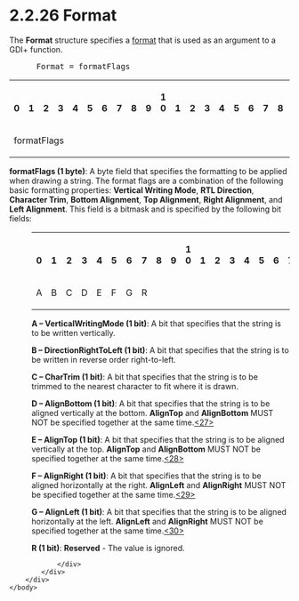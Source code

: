 <html dir="LTR" xmlns:mshelp="http://msdn.microsoft.com/mshelp" xmlns:ddue="http://ddue.schemas.microsoft.com/authoring/2003/5" xmlns:xlink="http://www.w3.org/1999/xlink" xmlns:tool="http://www.microsoft.com/tooltip">
    <head>
        <meta http-equiv="Content-Type" content="text/html; CHARSET=utf-8"></meta>
        <meta name="save" content="history"></meta>
        <title>2.2.26 Format</title>
        <xml>
            <mshelp:toctitle title="2.2.26 Format"></mshelp:toctitle>
            <mshelp:rltitle title="[MS-RGDI]: Format"></mshelp:rltitle>
            <mshelp:keyword index="A" term="e00f31f3-41c5-47e7-a902-d2e533892727"></mshelp:keyword>
            <mshelp:attr name="DCSext.ContentType" value="open specification"></mshelp:attr>
            <mshelp:attr name="AssetID" value="e00f31f3-41c5-47e7-a902-d2e533892727"></mshelp:attr>
            <mshelp:attr name="TopicType" value="kbRef"></mshelp:attr>
            <mshelp:attr name="DCSext.Title" value="[MS-RGDI]: Format" />
        </xml>
    </head>
    <body>
        <div id="header">
            <h1 class="heading">2.2.26 Format</h1>
        </div>
        <div id="mainSection">
            <div id="mainBody">
                <div id="allHistory" class="saveHistory"></div>
                <div id="sectionSection0" class="section" name="collapseableSection">
                    

<p>The <b>Format</b> structure specifies a <a href="557e6223-9107-4be3-9f7c-b83beb5d16fc.html#gt_ea22e521-1a4e-4ceb-8d64-f65fa6d0e63b">format</a> that is used as an
argument to a GDI+ function.</p>

<dl>
<dd>
<div><pre> Format = formatFlags
</pre></div>
</dd></dl>

<table>
 <tr>
  <th><p><br>0</p></th>
  <th><p><br>1</p></th>
  <th><p><br>2</p></th>
  <th><p><br>3</p></th>
  <th><p><br>4</p></th>
  <th><p><br>5</p></th>
  <th><p><br>6</p></th>
  <th><p><br>7</p></th>
  <th><p><br>8</p></th>
  <th><p><br>9</p></th>
  <th><p>1<br>0</p></th>
  <th><p><br>1</p></th>
  <th><p><br>2</p></th>
  <th><p><br>3</p></th>
  <th><p><br>4</p></th>
  <th><p><br>5</p></th>
  <th><p><br>6</p></th>
  <th><p><br>7</p></th>
  <th><p><br>8</p></th>
  <th><p><br>9</p></th>
  <th><p>2<br>0</p></th>
  <th><p><br>1</p></th>
  <th><p><br>2</p></th>
  <th><p><br>3</p></th>
  <th><p><br>4</p></th>
  <th><p><br>5</p></th>
  <th><p><br>6</p></th>
  <th><p><br>7</p></th>
  <th><p><br>8</p></th>
  <th><p><br>9</p></th>
  <th><p>3<br>0</p></th>
  <th><p><br>1</p></th>
 </tr>
 <tr>
  <td colspan="8">
  <p>formatFlags</p>
  </td>
  
 </tr>
</table>

<p><b>formatFlags (1 byte)</b>: A byte field that
specifies the formatting to be applied when drawing a string. The format flags
are a combination of the following basic formatting properties: <b>Vertical
Writing Mode</b>, <b>RTL Direction</b>, <b>Character Trim</b>, <b>Bottom
Alignment</b>, <b>Top Alignment</b>, <b>Right Alignment</b>, and <b>Left
Alignment</b>. This field is a bitmask and is specified by the following bit
fields:</p>

<dl>
<dd>
<table>
 <tr>
  <th><p><br>0</p></th>
  <th><p><br>1</p></th>
  <th><p><br>2</p></th>
  <th><p><br>3</p></th>
  <th><p><br>4</p></th>
  <th><p><br>5</p></th>
  <th><p><br>6</p></th>
  <th><p><br>7</p></th>
  <th><p><br>8</p></th>
  <th><p><br>9</p></th>
  <th><p>1<br>0</p></th>
  <th><p><br>1</p></th>
  <th><p><br>2</p></th>
  <th><p><br>3</p></th>
  <th><p><br>4</p></th>
  <th><p><br>5</p></th>
  <th><p><br>6</p></th>
  <th><p><br>7</p></th>
  <th><p><br>8</p></th>
  <th><p><br>9</p></th>
  <th><p>2<br>0</p></th>
  <th><p><br>1</p></th>
  <th><p><br>2</p></th>
  <th><p><br>3</p></th>
  <th><p><br>4</p></th>
  <th><p><br>5</p></th>
  <th><p><br>6</p></th>
  <th><p><br>7</p></th>
  <th><p><br>8</p></th>
  <th><p><br>9</p></th>
  <th><p>3<br>0</p></th>
  <th><p><br>1</p></th>
 </tr>
 <tr>
  <td>
  <p>A</p>
  </td>
  <td>
  <p>B</p>
  </td>
  <td>
  <p>C</p>
  </td>
  <td>
  <p>D</p>
  </td>
  <td>
  <p>E</p>
  </td>
  <td>
  <p>F</p>
  </td>
  <td>
  <p>G</p>
  </td>
  <td>
  <p>R</p>
  </td>
  
 </tr>
</table>
</dd>
<dd>
<p><b>A – VerticalWritingMode
(1 bit)</b>: A bit that specifies that the string is to be written vertically.</p>
</dd>
<dd>
<p><b>B – DirectionRightToLeft
(1 bit)</b>: A bit that specifies that the string is to be written in reverse
order right-to-left.</p>
</dd>
<dd>
<p><b>C – CharTrim (1 bit)</b>:
A bit that specifies that the string is to be trimmed to the nearest character
to fit where it is drawn.</p>
</dd>
<dd>
<p><b>D – AlignBottom (1 bit)</b>:
A bit that specifies that the string is to be aligned vertically at the bottom.
<b>AlignTop</b> and <b>AlignBottom</b> MUST NOT be specified together at the
same time.<a id="Appendix_A_Target_27"></a><a href="5f16d945-e8a0-4cc3-9547-1c8f3e568219.html#Appendix_A_27" aria-label="Product behavior note 27">&lt;27&gt;</a></p>
</dd>
<dd>
<p><b>E – AlignTop (1 bit)</b>:
A bit that specifies that the string is to be aligned vertically at the top. <b>AlignTop</b>
and <b>AlignBottom</b> MUST NOT be specified together at the same time.<a id="Appendix_A_Target_28"></a><a href="5f16d945-e8a0-4cc3-9547-1c8f3e568219.html#Appendix_A_28" aria-label="Product behavior note 28">&lt;28&gt;</a></p>
</dd>
<dd>
<p><b>F – AlignRight (1 bit)</b>:
A bit that specifies that the string is to be aligned horizontally at the
right. <b>AlignLeft</b> and <b>AlignRight</b> MUST NOT be specified together at
the same time.<a id="Appendix_A_Target_29"></a><a href="5f16d945-e8a0-4cc3-9547-1c8f3e568219.html#Appendix_A_29" aria-label="Product behavior note 29">&lt;29&gt;</a></p>
</dd>
<dd>
<p><b>G – AlignLeft (1 bit)</b>:
A bit that specifies that the string is to be aligned horizontally at the left.
<b>AlignLeft</b> and <b>AlignRight</b> MUST NOT be specified together at the
same time.<a id="Appendix_A_Target_30"></a><a href="5f16d945-e8a0-4cc3-9547-1c8f3e568219.html#Appendix_A_30" aria-label="Product behavior note 30">&lt;30&gt;</a></p>
</dd>
<dd>
<p><b>R (1 bit)</b>: <b>Reserved</b>
- The value is ignored.</p>
</dd></dl>


















                </div>
            </div>
        </div>
    </body>
</html>
